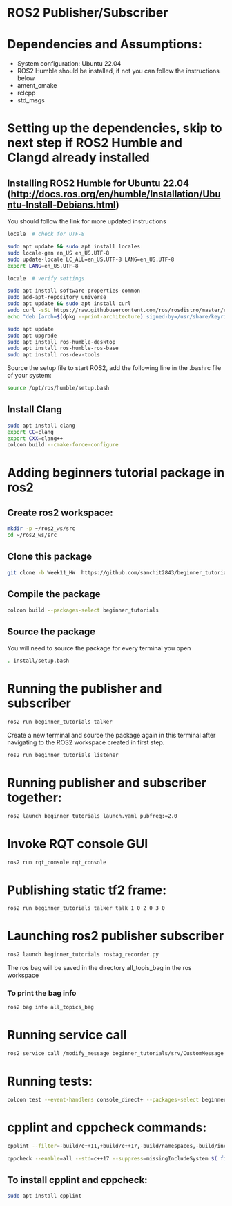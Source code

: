 # ROS2 Publisher/Subscriber

# Dependencies and Assumptions:

* System configuration: Ubuntu 22.04
* ROS2 Humble should be installed, if not you can follow the instructions below
* ament_cmake
* rclcpp
* std_msgs
  
# Setting up the dependencies, skip to next step if ROS2 Humble and Clangd already installed 
## Installing ROS2 Humble for Ubuntu 22.04 (http://docs.ros.org/en/humble/Installation/Ubuntu-Install-Debians.html) 
You should follow the link for more updated instructions

```bash
locale  # check for UTF-8

sudo apt update && sudo apt install locales
sudo locale-gen en_US en_US.UTF-8
sudo update-locale LC_ALL=en_US.UTF-8 LANG=en_US.UTF-8
export LANG=en_US.UTF-8

locale  # verify settings
```

```bash
sudo apt install software-properties-common
sudo add-apt-repository universe
sudo apt update && sudo apt install curl
sudo curl -sSL https://raw.githubusercontent.com/ros/rosdistro/master/ros.key -o /usr/share/keyrings/ros-archive-keyring.gpg
echo "deb [arch=$(dpkg --print-architecture) signed-by=/usr/share/keyrings/ros-archive-keyring.gpg] http://packages.ros.org/ros2/ubuntu $(. /etc/os-release && echo $UBUNTU_CODENAME) main" | sudo tee /etc/apt/sources.list.d/ros2.list > /dev/null
```

```bash
sudo apt update
sudo apt upgrade
sudo apt install ros-humble-desktop
sudo apt install ros-humble-ros-base
sudo apt install ros-dev-tools
```

Source the setup file to start ROS2, add the following line in the .bashrc file of your system:
```bash
source /opt/ros/humble/setup.bash
```

## Install Clang

```bash
sudo apt install clang
export CC=clang
export CXX=clang++
colcon build --cmake-force-configure
```

# Adding beginners tutorial package in ros2

## Create ros2 workspace:

```bash
mkdir -p ~/ros2_ws/src
cd ~/ros2_ws/src
```

## Clone this package

```bash
git clone -b Week11_HW  https://github.com/sanchit2843/beginner_tutorials
```

## Compile the package

```bash
colcon build --packages-select beginner_tutorials
```

## Source the package

You will need to source the package for every terminal you open

```bash
. install/setup.bash
```

# Running the publisher and subscriber

```bash
ros2 run beginner_tutorials talker

```

Create a new terminal and source the package again in this terminal after navigating to the ROS2 workspace created in first step.

```bash
ros2 run beginner_tutorials listener

```

# Running publisher and subscriber together:

```bash
ros2 launch beginner_tutorials launch.yaml pubfreq:=2.0 
```

# Invoke RQT console GUI

```bash
ros2 run rqt_console rqt_console
```

# Publishing static tf2 frame:

```bash
ros2 run beginner_tutorials talker talk 1 0 2 0 3 0
```

# Launching ros2 publisher subscriber

```bash
ros2 launch beginner_tutorials rosbag_recorder.py 
```
The ros bag will be saved in the directory all_topis_bag in the ros workspace

### To print the bag info

```bash
ros2 bag info all_topics_bag
```

# Running service call
```bash
ros2 service call /modify_message beginner_tutorials/srv/CustomMessage "{sanchit: 'This is my new message'}"
```

# Running tests:

```bash
colcon test --event-handlers console_direct+ --packages-select beginner_tutorials
```
# cpplint and cppcheck commands:

```bash
cpplint --filter=-build/c++11,+build/c++17,-build/namespaces,-build/include_order $( find . -name *.cpp | grep -vE -e "^./build/" -e "^./vendor/") $( find . -name *.hpp | grep -vE -e "^./build/" -e "^./vendor/") > results/cpplint_result.txt

cppcheck --enable=all --std=c++17 --suppress=missingIncludeSystem $( find . -name *.cpp | grep -vE -e "^./build/" -e "^./vendor/") --output-file=results/cppcheck_process.txt > results/cppcheck_result.txt

```

## To install cpplint and cppcheck:

```bash
sudo apt install cpplint
```
